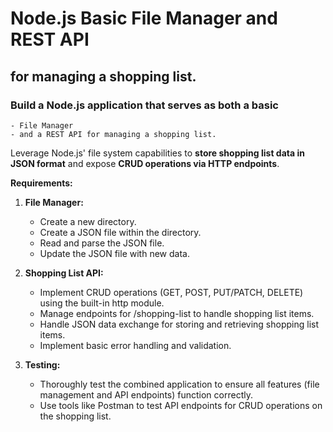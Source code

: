 # Node.js Basic File Manager and REST API 
## for managing a shopping list. 

### Build a  Node.js application that serves as both a 	basic 
	- File Manager 
	- and a REST API for managing a shopping list. 

Leverage Node.js' file system capabilities to **store shopping list data in JSON format** and expose **CRUD operations via HTTP endpoints**.

**Requirements:**
1. **File Manager:**
	- Create a new directory.
	- Create a JSON file within the directory.
	- Read and parse the JSON file.
	- Update the JSON file with new data.

2. **Shopping List API:**
	- Implement CRUD operations (GET, POST, PUT/PATCH, DELETE) using the built-in http module.
	- Manage endpoints for /shopping-list to handle shopping list items.
	- Handle JSON data exchange for storing and retrieving shopping list items.
	- Implement basic error handling and validation.

3. **Testing:**
	- Thoroughly test the combined application to ensure all features (file management and API endpoints) function correctly.
	- Use tools like Postman to test API endpoints for CRUD operations on the shopping list.